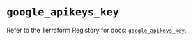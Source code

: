 # `google_apikeys_key`

Refer to the Terraform Registory for docs: [`google_apikeys_key`](https://registry.terraform.io/providers/hashicorp/google/4.68.0/docs/resources/apikeys_key).
